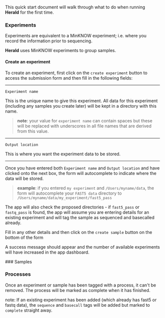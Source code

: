 This quick start document will walk through what to do when running **Herald** for the first time.

### Experiments

Experiments are equivalent to a MinKNOW experiment; i.e. where you record the information prior to sequencing.

**Herald** uses MinKNOW experiments to group samples.

#### Create an experiment

To create an experiment, first click on the `create experiment` button to access the submission form and then fill in the following fields:

---

`Experiment name`

This is the unique name to give this experiment. All data for this experiment (including any samples you create later) will be kept in a directory with this name.

> **note**: your value for `experiment name` can contain spaces but these will be replaced with underscores in all file names that are derived from this value.

---

`Output location`

This is where you want the experiment data to be stored.

---

Once you have entered both `Experiment name` and `Output location` and have clicked onto the next box, the form will autocomplete to indicate where the data will be stored.

> **example**: if you entered `my experiment` and `/Users/myname/data`, the form will autocomplete your `FAST5 data` directory to `/Users/myname/data/my_experiment/fast5_pass`

The app will also check the proposed directories - if `fast5_pass` or `fastq_pass` is found, the app will assume you are entering details for an existing experiment and will tag the sample as sequenced and basecalled already.

Fill in any other details and then click on the `create sample` button on the bottom of the form

A success message should appear and the number of available experiments will have increased in the app dashboard.

### Samples

### Processes

Once an experiment or sample has been tagged with a process, it can't be removed. The process will be marked as complete when it has finished.

note: If an existing experiment has been added (which already has fast5 or fastq data), the `sequence` and `basecall` tags will be added but marked to `complete` straight away.
